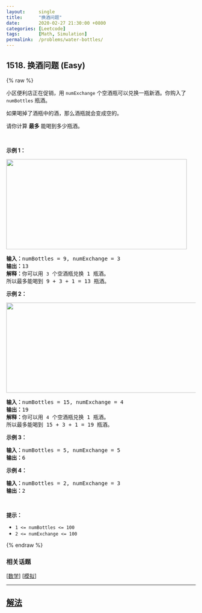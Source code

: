```yaml
---
layout:     single
title:      "换酒问题"
date:       2020-02-27 21:30:00 +0800
categories: [Leetcode]
tags:       [Math, Simulation]
permalink:  /problems/water-bottles/
---
```


## 1518. 换酒问题 (Easy)

{% raw %}

<p>小区便利店正在促销，用 <code>numExchange</code> 个空酒瓶可以兑换一瓶新酒。你购入了 <code>numBottles</code> 瓶酒。</p>

<p>如果喝掉了酒瓶中的酒，那么酒瓶就会变成空的。</p>

<p>请你计算 <strong>最多</strong> 能喝到多少瓶酒。</p>

<p>&nbsp;</p>

<p><strong>示例 1：</strong></p>

<p><strong><img alt="" src="https://assets.leetcode-cn.com/aliyun-lc-upload/uploads/2020/07/19/sample_1_1875.png" style="height: 240px; width: 480px;"></strong></p>

<pre><strong>输入：</strong>numBottles = 9, numExchange = 3
<strong>输出：</strong>13
<strong>解释：</strong>你可以用 <code>3</code> 个空酒瓶兑换 1 瓶酒。
所以最多能喝到 9 + 3 + 1 = 13 瓶酒。
</pre>

<p><strong>示例 2：</strong></p>

<p><img alt="" src="https://assets.leetcode-cn.com/aliyun-lc-upload/uploads/2020/07/19/sample_2_1875.png" style="height: 240px; width: 790px;"></p>

<pre><strong>输入：</strong>numBottles = 15, numExchange = 4
<strong>输出：</strong>19
<strong>解释：</strong>你可以用 <code>4</code> 个空酒瓶兑换 1 瓶酒。
所以最多能喝到 15 + 3 + 1 = 19 瓶酒。
</pre>

<p><strong>示例 3：</strong></p>

<pre><strong>输入：</strong>numBottles = 5, numExchange = 5
<strong>输出：</strong>6
</pre>

<p><strong>示例 4：</strong></p>

<pre><strong>输入：</strong>numBottles = 2, numExchange = 3
<strong>输出：</strong>2
</pre>

<p>&nbsp;</p>

<p><strong>提示：</strong></p>

<ul>
	<li><code>1 &lt;=&nbsp;numBottles &lt;= 100</code></li>
	<li><code>2 &lt;=&nbsp;numExchange &lt;= 100</code></li>
</ul>

{% endraw %}

### 相关话题
  [[数学](https://github.com/awesee/leetcode/tree/main/tag/math/README.md)]
  [[模拟](https://github.com/awesee/leetcode/tree/main/tag/simulation/README.md)]

---

## [解法](https://github.com/awesee/leetcode/tree/main/problems/water-bottles)
